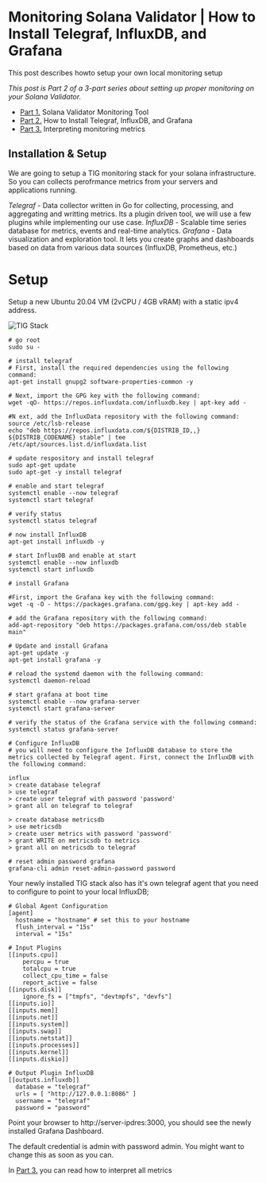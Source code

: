 # Monitoring Solana Validator | How to Install Telegraf, InfluxDB, and Grafana

This post describes howto setup your own local monitoring setup

*This post is Part 2 of a 3-part series about setting up proper monitoring on your Solana Validator.*

* [Part 1.](https://github.com/stakeconomy/solanamonitoring/blob/main/README.md) Solana Validator Monitoring Tool
* [Part 2.](https://github.com/stakeconomy/solanamonitoring/blob/main/How%20to%20Install%20TIG%20Stack.md) How to Install Telegraf, InfluxDB, and Grafana
* [Part 3.](https://github.com/stakeconomy/solanamonitoring/blob/main/Guidelines%20interpreting%20metrics.md) Interpreting monitoring metrics

## Installation & Setup

We are going to setup a TIG monitoring stack for your solana infrastructure. So you can collects perofrmance metrics from your servers and applications running.

*Telegraf* - Data collector written in Go for collecting, processing, and aggregating and writting metrics. Its a plugin driven tool, we will use a few plugins while implementing our use case.
*InfluxDB* - Scalable time series database for metrics, events and real-time analytics.
*Grafana* - Data visualization and exploration tool. It lets you create graphs and dashboards based on data from various data sources (InfluxDB, Prometheus, etc.)


# Setup
Setup a new Ubuntu 20.04 VM (2vCPU / 4GB vRAM) with a static ipv4 address.


![TIG Stack](https://hackernoon.com/hn-images/0*Aw1A7GHp8-KMHpWY.)

```
# go root
sudo su -

# install telegraf
# First, install the required dependencies using the following command:
apt-get install gnupg2 software-properties-common -y

# Next, import the GPG key with the following command:
wget -qO- https://repos.influxdata.com/influxdb.key | apt-key add -

#N ext, add the InfluxData repository with the following command:
source /etc/lsb-release
echo "deb https://repos.influxdata.com/${DISTRIB_ID,,} ${DISTRIB_CODENAME} stable" | tee /etc/apt/sources.list.d/influxdata.list

# update respository and install telegraf
sudo apt-get update
sudo apt-get -y install telegraf

# enable and start telegraf
systemctl enable --now telegraf
systemctl start telegraf

# verify status
systemctl status telegraf

# now install InfluxDB
apt-get install influxdb -y

# start InfluxDB and enable at start
systemctl enable --now influxdb
systemctl start influxdb

# install Grafana

#First, import the Grafana key with the following command:
wget -q -O - https://packages.grafana.com/gpg.key | apt-key add -

# add the Grafana repository with the following command:
add-apt-repository "deb https://packages.grafana.com/oss/deb stable main"

# Update and install Grafana
apt-get update -y
apt-get install grafana -y

# reload the systemd daemon with the following command:
systemctl daemon-reload

# start grafana at boot time
systemctl enable --now grafana-server
systemctl start grafana-server

# verify the status of the Grafana service with the following command:
systemctl status grafana-server

# Configure InfluxDB
# you will need to configure the InfluxDB database to store the metrics collected by Telegraf agent. First, connect the InfluxDB with the following command:

influx
> create database telegraf
> use telegraf
> create user telegraf with password 'password'
> grant all on telegraf to telegraf

> create database metricsdb
> use metricsdb
> create user metrics with password 'password'
> grant WRITE on metricsdb to metrics
> grant all on metricsdb to telegraf

# reset admin password grafana
grafana-cli admin reset-admin-password password
```

Your newly installed TIG stack also has it's own telegraf agent that you need to configure to point to your local InfluxDB;
```
# Global Agent Configuration
[agent]
  hostname = "hostname" # set this to your hostname
  flush_interval = "15s"
  interval = "15s"

# Input Plugins
[[inputs.cpu]]
    percpu = true
    totalcpu = true
    collect_cpu_time = false
    report_active = false
[[inputs.disk]]
    ignore_fs = ["tmpfs", "devtmpfs", "devfs"]
[[inputs.io]]
[[inputs.mem]]
[[inputs.net]]
[[inputs.system]]
[[inputs.swap]]
[[inputs.netstat]]
[[inputs.processes]]
[[inputs.kernel]]
[[inputs.diskio]]

# Output Plugin InfluxDB
[[outputs.influxdb]]
  database = "telegraf"
  urls = [ "http://127.0.0.1:8086" ]
  username = "telegraf"
  password = "password"

```
Point your browser to http://server-ipdres:3000, you should see the newly installed Grafana Dashboard.

The default credential is admin with password admin. You might want to change this as soon as you can.


In [Part 3.](https://github.com/stakeconomy/solanamonitoring/blob/main/Guidelines%20interpreting%20metrics.md) you can read how to interpret all metrics
